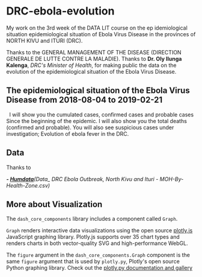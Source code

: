 # DRC-ebola-evolution
My work on the 3rd week of the DATA LIT course on the ep idemiological situation epidemiological situation of Ebola Virus Disease in the provinces of NORTH KIVU and ITURI (DRC).

Thanks to the GENERAL MANAGEMENT OF THE DISEASE (DIRECTION GENERALE DE LUTTE CONTRE LA MALADIE).
Thanks to <b>Dr. Oly Ilunga Kalenga</b>, <i>DRC's Minister of Health</i>, for making public the data on the evolution of the epidemiological situation of the Ebola Virus Disease.

## The epidemiological situation of the Ebola Virus Disease from 2018-08-04 to 2019-02-21
 
I will show you the cumulated cases, confirmed cases and probable cases Since the beginning of the epidemic. I will also show you the total deaths (confirmed and probable).
You will also see suspicious cases under investigation;
Evolution of ebola fever in the DRC.

## Data
Thanks to 
<p><i><b> - <a href="https://data.humdata.org/dataset/ebola-cases-and-deaths-drc-north-kivu">Humdata</a></b></i><i>(Data_ DRC Ebola Outbreak, North Kivu and Ituri - MOH-By-Health-Zone.csv)</i></p>

## More about Visualization
<div>
<p><!-- react-text: 933 -->The <!-- /react-text --><code>dash_core_components</code><!-- react-text: 935 --> library includes a component called <!-- /react-text --><code>Graph</code><!-- react-text: 937 -->.<!-- /react-text --></p><p><code>Graph</code><!-- react-text: 940 --> renders interactive data visualizations using the open source
<!-- /react-text --><a href="https://github.com/plotly/plotly.js"><!-- react-text: 942 -->plotly.js<!-- /react-text --></a><!-- react-text: 943 --> JavaScript graphing
library. Plotly.js supports over 35 chart types and renders charts in
both vector-quality SVG and high-performance WebGL.<!-- /react-text --></p><p><!-- react-text: 945 -->The <!-- /react-text --><code>figure</code><!-- react-text: 947 --> argument in the <!-- /react-text --><code>dash_core_components.Graph</code><!-- react-text: 949 --> component is
the same <!-- /react-text --><code>figure</code><!-- react-text: 951 --> argument that is used by <!-- /react-text --><code>plotly.py</code><!-- react-text: 953 -->, Plotly's
open source Python graphing library.
Check out the <!-- /react-text --><a href="https://plot.ly/python"><!-- react-text: 955 -->plotly.py documentation and gallery<!-- /react-text --></a></p></div>